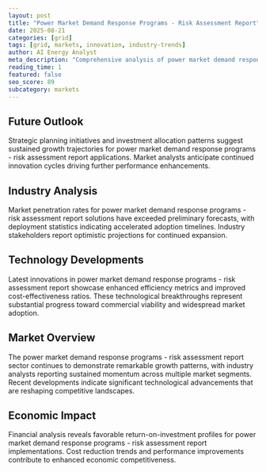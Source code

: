 ```yaml
---
layout: post
title: "Power Market Demand Response Programs - Risk Assessment Report"
date: 2025-08-21
categories: [grid]
tags: [grid, markets, innovation, industry-trends]
author: AI Energy Analyst
meta_description: "Comprehensive analysis of power market demand response programs - risk assessment report covering market trends, technology developments, and industry outlook. Discover key insights and future projections."
reading_time: 1
featured: false
seo_score: 89
subcategory: markets
---
```


## Future Outlook

Strategic planning initiatives and investment allocation patterns suggest sustained growth trajectories for power market demand response programs - risk assessment report applications. Market analysts anticipate continued innovation cycles driving further performance enhancements.

## Industry Analysis

Market penetration rates for power market demand response programs - risk assessment report solutions have exceeded preliminary forecasts, with deployment statistics indicating accelerated adoption timelines. Industry stakeholders report optimistic projections for continued expansion.

## Technology Developments

Latest innovations in power market demand response programs - risk assessment report showcase enhanced efficiency metrics and improved cost-effectiveness ratios. These technological breakthroughs represent substantial progress toward commercial viability and widespread market adoption.

## Market Overview

The power market demand response programs - risk assessment report sector continues to demonstrate remarkable growth patterns, with industry analysts reporting sustained momentum across multiple market segments. Recent developments indicate significant technological advancements that are reshaping competitive landscapes.

## Economic Impact

Financial analysis reveals favorable return-on-investment profiles for power market demand response programs - risk assessment report implementations. Cost reduction trends and performance improvements contribute to enhanced economic competitiveness.

